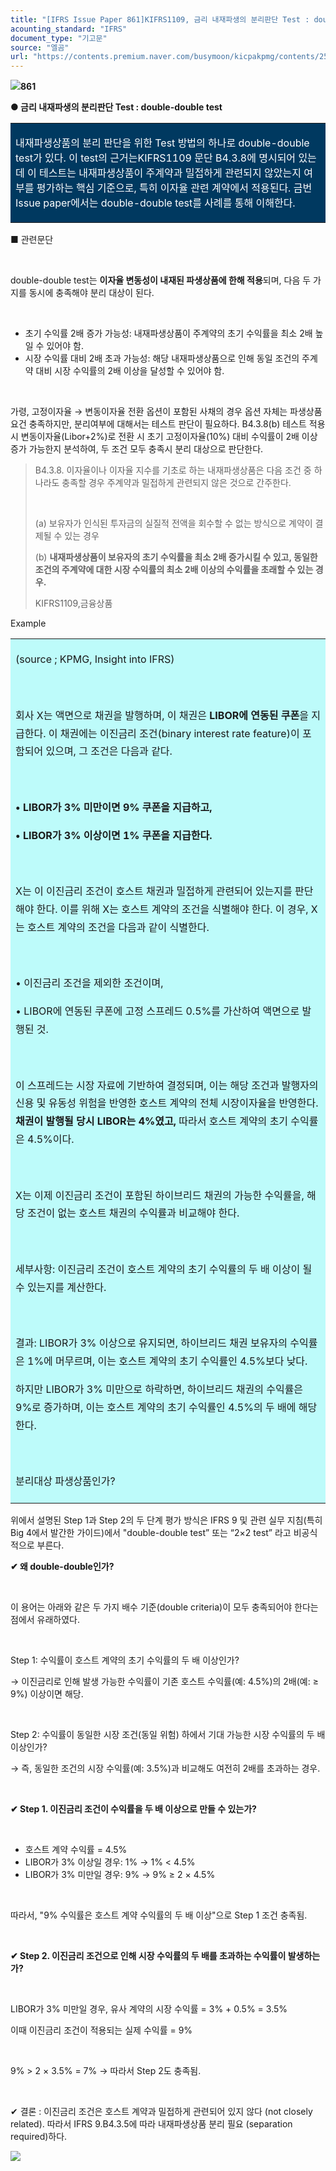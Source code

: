 ```yaml
---
title: "[IFRS Issue Paper 861]KIFRS1109, 금리 내재파생의 분리판단 Test : double-double test"
acounting_standard: "IFRS"
document_type: "기고문"
source: "엘곰"
url: "https://contents.premium.naver.com/busymoon/kicpakpmg/contents/250620070420327zk"
---
```

![](https://n2.news.naver.com/l.gif?type=content)**861**

**● 금리 내재파생의 분리판단 Test : double-double test**

<table style=""><tbody><tr><td colspan="3" rowspan="1" style="width: 100.0%; height: 70.0px;  background-color: #003960;"><div><p style=""><span style="color:#ffffff;">내재파생상품의 분리 판단을 위한 Test 방법의 하나로 double-double test가 있다. 이 test의 근거는KIFRS1109 문단 B4.3.8에 명시되어 있는데 이 테스트는 내재파생상품이 주계약과 밀접하게 관련되지 않았는지 여부를 평가하는 핵심 기준으로, 특히 이자율 관련 계약에서 적용된다. 금번 Issue paper에서는 double-double test를 사례를 통해 이해한다.</span></p></div></td></tr></tbody></table>

■ 관련문단

​

double-double test는 **이자율 변동성이 내재된 파생상품에 한해 적용**되며, 다음 두 가지를 동시에 충족해야 분리 대상이 된다.

​

- 초기 수익률 2배 증가 가능성: 내재파생상품이 주계약의 초기 수익률을 최소 2배 높일 수 있어야 함.
- 시장 수익률 대비 2배 초과 가능성: 해당 내재파생상품으로 인해 동일 조건의 주계약 대비 시장 수익률의 2배 이상을 달성할 수 있어야 함.

​

가령, 고정이자율 → 변동이자율 전환 옵션이 포함된 사채의 경우 옵션 자체는 파생상품 요건 충족하지만, 분리여부에 대해서는 테스트 판단이 필요하다. B4.3.8(b) 테스트 적용 시 변동이자율(Libor+2%)로 전환 시 초기 고정이자율(10%) 대비 수익률이 2배 이상 증가 가능한지 분석하여, 두 조건 모두 충족시 분리 대상으로 판단한다.

> B4.3.8. 이자율이나 이자율 지수를 기초로 하는 내재파생상품은 다음 조건 중 하나라도 충족할 경우 주계약과 밀접하게 관련되지 않은 것으로 간주한다.
> 
> ​
> 
> (a) 보유자가 인식된 투자금의 실질적 전액을 회수할 수 없는 방식으로 계약이 결제될 수 있는 경우
> 
> (b) **내재파생상품이 보유자의 초기 수익률을 최소 2배 증가시킬 수 있고, 동일한 조건의 주계약에 대한 시장 수익률의 최소 2배 이상의 수익률을 초래할 수 있는 경우.**
> 
> KIFRS1109,금융상품

Example

<table style=""><tbody><tr><td colspan="3" rowspan="1" style="width: 100.0%; height: 129.0px;  background-color: #bdfbfa;"><div><p style="line-height:1.8;"><span style="">(source ; KPMG, Insight into IFRS)</span></p></div><div><p style="line-height:1.8;"><span style="">​</span></p></div><div><p style="line-height:1.8;"><span style="">회사 X는 액면으로 채권을 발행하며, 이 채권은 </span><span style=""><b>LIBOR에 연동된 쿠폰</b></span><span style="">을 지급한다. 이 채권에는 이진금리 조건(binary interest rate feature)이 포함되어 있으며, 그 조건은 다음과 같다.</span></p></div><div><p style="line-height:1.8;"><span style="">​</span></p></div><div><p style="line-height:1.8;"><span style=""><b>• LIBOR가 3% 미만이면 9% 쿠폰을 지급하고,</b></span></p></div><div><p style="line-height:1.8;"><span style=""><b>• LIBOR가 3% 이상이면 1% 쿠폰을 지급한다.</b></span></p></div><div><p style="line-height:1.8;"><span style="">​</span></p></div><div><p style="line-height:1.8;"><span style="">X는 이 이진금리 조건이 호스트 채권과 밀접하게 관련되어 있는지를 판단해야 한다. 이를 위해 X는 호스트 계약의 조건을 식별해야 한다. 이 경우, X는 호스트 계약의 조건을 다음과 같이 식별한다.</span></p></div><div><p style="line-height:1.8;"><span style="">​</span></p></div><div><p style="line-height:1.8;"><span style="">• 이진금리 조건을 제외한 조건이며,</span></p></div><div><p style="line-height:1.8;"><span style="">• LIBOR에 연동된 쿠폰에 고정 스프레드 0.5%를 가산하여 액면으로 발행된 것.</span></p></div><div><p style="line-height:1.8;"><span style="">​</span></p></div><div><p style="line-height:1.8;"><span style="">이 스프레드는 시장 자료에 기반하여 결정되며, 이는 해당 조건과 발행자의 신용 및 유동성 위험을 반영한 호스트 계약의 전체 시장이자율을 반영한다. </span><span style=""><b>채권이 발행될 당시 LIBOR는 4%였고,</b></span><span style=""> 따라서 호스트 계약의 초기 수익률은 4.5%이다.</span></p></div><div><p style="line-height:1.8;"><span style="">​</span></p></div><div><p style="line-height:1.8;"><span style="">X는 이제 이진금리 조건이 포함된 하이브리드 채권의 가능한 수익률을, 해당 조건이 없는 호스트 채권의 수익률과 비교해야 한다.</span></p></div><div><p style="line-height:1.8;"><span style="">​</span></p></div><div><p style="line-height:1.8;"><span style="">세부사항: 이진금리 조건이 호스트 계약의 초기 수익률의 두 배 이상이 될 수 있는지를 계산한다.</span></p></div><div><p style="line-height:1.8;"><span style="">​</span></p></div><div><p style="line-height:1.8;"><span style="">결과: LIBOR가 3% 이상으로 유지되면, 하이브리드 채권 보유자의 수익률은 1%에 머무르며, 이는 호스트 계약의 초기 수익률인 4.5%보다 낮다.</span></p></div><div><p style="line-height:1.8;"><span style="">하지만 LIBOR가 3% 미만으로 하락하면, 하이브리드 채권의 수익률은 9%로 증가하며, 이는 호스트 계약의 초기 수익률인 4.5%의 두 배에 해당한다.</span></p></div><div><p style="line-height:1.8;"><span style="">​</span></p></div><div><p style="line-height:1.8;"><span style="">분리대상 파생상품인가?</span></p></div></td></tr></tbody></table>

위에서 설명된 Step 1과 Step 2의 두 단계 평가 방식은 IFRS 9 및 관련 실무 지침(특히 Big 4에서 발간한 가이드)에서 "double-double test” 또는 “2×2 test” 라고 비공식적으로 부른다.

**✔ 왜 double-double인가?**

​

이 용어는 아래와 같은 두 가지 배수 기준(double criteria)이 모두 충족되어야 한다는 점에서 유래하였다.

​

Step 1: 수익률이 호스트 계약의 초기 수익률의 두 배 이상인가?

→ 이진금리로 인해 발생 가능한 수익률이 기존 호스트 수익률(예: 4.5%)의 2배(예: ≥ 9%) 이상이면 해당.

​

Step 2: 수익률이 동일한 시장 조건(동일 위험) 하에서 기대 가능한 시장 수익률의 두 배 이상인가?

→ 즉, 동일한 조건의 시장 수익률(예: 3.5%)과 비교해도 여전히 2배를 초과하는 경우.

​

**✔ Step 1. 이진금리 조건이 수익률을 두 배 이상으로 만들 수 있는가?**

**​**

- 호스트 계약 수익률 = 4.5%
- LIBOR가 3% 이상일 경우: 1% → 1% < 4.5%
- LIBOR가 3% 미만일 경우: 9% → 9% ≥ 2 × 4.5%

​

따라서, "9% 수익률은 호스트 계약 수익률의 두 배 이상"으로 Step 1 조건 충족됨.

​

**✔ Step 2. 이진금리 조건으로 인해 시장 수익률의 두 배를 초과하는 수익률이 발생하는가?**

**​**

LIBOR가 3% 미만일 경우, 유사 계약의 시장 수익률 = 3% + 0.5% = 3.5%

이때 이진금리 조건이 적용되는 실제 수익률 = 9%

​

9% > 2 × 3.5% = 7% → 따라서 Step 2도 충족됨.

​

✔ 결론 : 이진금리 조건은 호스트 계약과 밀접하게 관련되어 있지 않다 (not closely related). 따라서 IFRS 9.B4.3.5에 따라 내재파생상품 분리 필요 (separation required)하다.

![](https://scs-phinf.pstatic.net/MjAyNTA2MjBfNjMg/MDAxNzUwMzcwNDUzNTky.dr0NtgWTdcjQ5RNNxIOBTG7QwtL_6DZpiv2S9DOzAxYg.Z5KVyWf7IHFWc2H-iX-6Q6-uuFpz91DZPrOAK13TX4wg.PNG/image.png?type=w800)

​

​

​

​

​

​